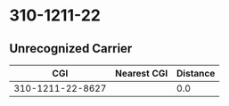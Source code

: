 # 310-1211-22
## Unrecognized Carrier


| CGI | Nearest CGI | Distance |
|-----|-------------|----------|
| 310-1211-22-8627 |  | 0.0 |
